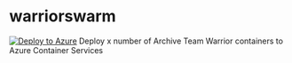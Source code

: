 # warriorswarm
[![Deploy to Azure](http://azuredeploy.net/deploybutton.png)](https://azuredeploy.net/)
Deploy x number of Archive Team Warrior containers to Azure Container Services
